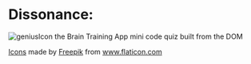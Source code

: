 # Dissonance: 
![geniusIcon](https://user-images.githubusercontent.com/62162419/129668224-2210dc1c-777c-4e6e-9aa9-4bf670b15299.png)
 the Brain Training App
mini code quiz built from the DOM
[<div>Icons](url) made by <a href="https://www.freepik.com" title="Freepik">Freepik</a> from <a href="https://www.flaticon.com/" title="Flaticon">www.flaticon.com</a></div>
[](url)

